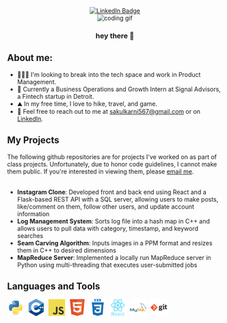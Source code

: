 <div class="header" align="center">
    <div class="badges">
        <a href="https://linkedin.com/in/saket-kulkarni">
            <img src="https://img.shields.io/badge/LinkedIn-blue?style=for-the-badge&logo=linkedin&logoColor=white" alt="LinkedIn Badge"/>
        </a>
    </div>
    <img src="https://cdn.dribbble.com/users/330915/screenshots/3587000/10_coding_dribbble.gif" alt="coding gif" height="300" width="400"><br>
    <h3>hey there 👋 <br></h3>
</div>
<div class="body" align="left">
    <h2>About me:</h2>
    <ul>
        <li>🧑🏽‍💻 I'm looking to break into the tech space and work in Product Management.</li>
        <li>💼 Currently a Business Operations and Growth Intern at Signal Advisors, a Fintech startup in Detroit.</li>
        <li>⛰ In my free time, I love to hike, travel, and game.</li>
        <li>📧 Feel free to reach out to me at <a href="mailto:sakulkarni567@gmail.com">sakulkarni567@gmail.com</a> or on <a href="https://linkedin.com/in/saket-kulkarni">LinkedIn</a>.</li>
    </ul>
    <h2>My Projects</h2>
    The following github repositories are for projects I've worked on as part of class projects. Unfortunately, due to honor code guidelines, I cannot make them public. If you're interested in viewing them, please <a href="mailto:sakulkarni567@gmail.com">email me</a>.<br><br>
    <ul>
    <li><b>Instagram Clone</b>: Developed front and back end using React and a Flask-based REST API with a SQL server, allowing users to make posts, like/comment on them, follow other users, and update account information</li>
    <li><b>Log Management System</b>: Sorts log file into a hash map in C++ and allows users to pull data with category, timestamp, and keyword searches</li>
    <li><b>Seam Carving Algorithm</b>: Inputs images in a PPM format and resizes them in C++ to desired dimensions</li>
    <li><b>MapReduce Server</b>: Implemented a locally run MapReduce server in Python using multi-threading that executes user-submitted jobs</li>
    </ul>
    <h2>Languages and Tools</h2>
    <div>
        <img src="https://github.com/devicons/devicon/blob/master/icons/python/python-original.svg" title="Python" alt="Python" height="40" width="40">&nbsp;
        <img src="https://github.com/devicons/devicon/blob/master/icons/cplusplus/cplusplus-original.svg" title="C++" alt="C++" height="40" width="40">&nbsp;
        <img src="https://github.com/devicons/devicon/blob/master/icons/javascript/javascript-original.svg" title="JavaScript" alt="JavaScript" width="40" height="40"/>&nbsp;
        <img src="https://github.com/devicons/devicon/blob/master/icons/html5/html5-original.svg" title="HTML5" alt="HTML" width="40" height="40"/>&nbsp;
        <img src="https://github.com/devicons/devicon/blob/master/icons/css3/css3-plain-wordmark.svg"  title="CSS3" alt="CSS" width="40" height="40"/>&nbsp;
        <img src="https://github.com/devicons/devicon/blob/master/icons/react/react-original-wordmark.svg" title="React" alt="React" width="40" height="40"/>&nbsp;
        <img src="https://github.com/devicons/devicon/blob/master/icons/mysql/mysql-original-wordmark.svg" title="MySQL" alt="MySQL" width="40" height="40"/>&nbsp;
        <img src="https://github.com/devicons/devicon/blob/master/icons/git/git-original-wordmark.svg" title="Git" alt="Git" width="40" height="40"/>&nbsp;
    </div>
</div>